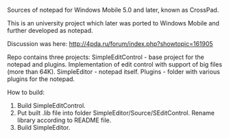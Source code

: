 Sources of notepad for Windows Mobile 5.0 and later, known as CrossPad.

This is an university project which later was ported to Windows Mobile and further developed as notepad.

Discussion was here: http://4pda.ru/forum/index.php?showtopic=161905

Repo contains three projects:
SimpleEditControl - base project for the notepad and plugins. Implementation of edit control with support of big files (more than 64K).
SimpleEditor - notepad itself.
Plugins - folder with various plugins for the notepad.


How to build:
1) Build SimpleEditControl.
2) Put built .lib file into folder SimpleEditor/Source/SEditControl. Rename library according to README file.
3) Build SimpleEditor.
